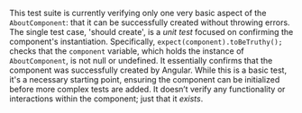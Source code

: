 This test suite is currently verifying only one very basic aspect of the `AboutComponent`: that it can be successfully created without throwing errors. The single test case, 'should create', is a *unit test* focused on confirming the component's instantiation.  Specifically, `expect(component).toBeTruthy();` checks that the `component` variable, which holds the instance of `AboutComponent`, is not null or undefined.  It essentially confirms that the component was successfully created by Angular. While this is a basic test, it's a necessary starting point, ensuring the component can be initialized before more complex tests are added. It doesn’t verify any functionality or interactions within the component; just that it *exists*.